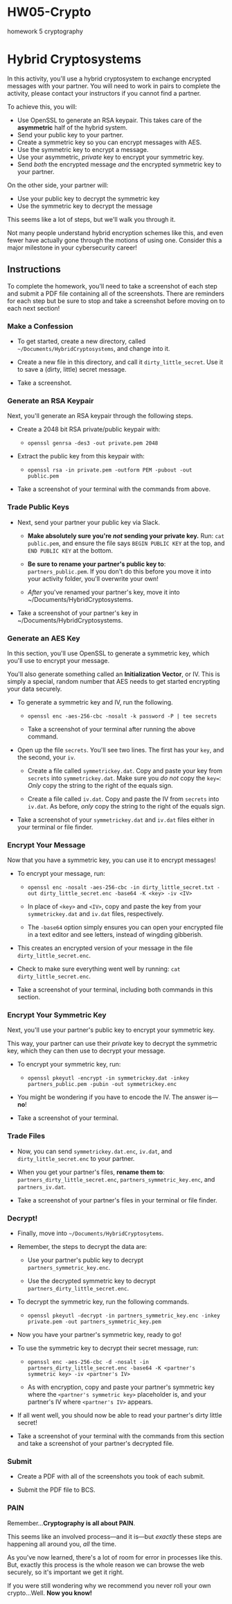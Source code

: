 # HW05-Crypto
homework 5 cryptography

# Hybrid Cryptosystems

In this activity, you'll use a hybrid cryptosystem to exchange encrypted messages with your partner. You will need to work in pairs to complete the activity, please contact your instructors if you cannot find a partner.

To achieve this, you will:
- Use OpenSSL to generate an RSA keypair. This takes care of the **asymmetric** half of the hybrid system.
- Send your public key to your partner.
- Create a symmetric key so you can encrypt messages with AES.
- Use the symmetric key to encrypt a message.
- Use your asymmetric, _private_ key to encrypt your symmetric key.
- Send _both_ the encrypted message _and_ the encrypted symmetric key to your partner.

On the other side, your partner will:
- Use your public key to decrypt the symmetric key
- Use the symmetric key to decrypt the message

This seems like a lot of steps, but we'll walk you through it.

Not many people understand hybrid encryption schemes like this, and even fewer have actually gone through the motions of using one. Consider this a major milestone in your cybersecurity career!

## Instructions

To complete the homework, you'll need to take a screenshot of each step and submit a PDF file containing all of the screenshots. There are reminders for each step but be sure to stop and take a screenshot before moving on to each next section! 

### Make a Confession

- To get started, create a new directory, called `~/Documents/HybridCryptosystems`, and change into it.

- Create a new file in this directory, and call it `dirty_little_secret`. Use it to save a (dirty, little) secret message.

- Take a screenshot.

### Generate an RSA Keypair

Next, you'll generate an RSA keypair through the following steps.

- Create a 2048 bit RSA private/public keypair with:

    - `openssl genrsa -des3 -out private.pem 2048`

- Extract the public key from this keypair with:

  - `openssl rsa -in private.pem -outform PEM -pubout -out public.pem`

- Take a screenshot of your terminal with the commands from above.

### Trade Public Keys

- Next, send your partner your public key via Slack.

  - **Make absolutely sure you're _not_ sending your private key.** Run: `cat public.pem`, and ensure the file says `BEGIN PUBLIC KEY` at the top, and `END PUBLIC KEY` at the bottom.

  - **Be sure to rename your partner's public key to**: `partners_public.pem`. If you don't do this before you move it into your activity folder, you'll overwrite your own!

  - _After_ you've renamed your partner's key, move it into ~/Documents/HybridCryptosystems.

- Take a screenshot of your partner's key in ~/Documents/HybridCryptosystems.

### Generate an AES Key

In this section, you'll use OpenSSL to generate a symmetric key, which you'll use to encrypt your message.

You'll also generate something called an **Initialization Vector**, or IV. This is simply a special, random number that AES needs to get started encrypting your data securely.

- To generate a symmetric key and IV, run the following.

  - `openssl enc -aes-256-cbc -nosalt -k password -P | tee secrets`

  - Take a screenshot of your terminal after running the above command.

- Open up the file `secrets`. You'll see two lines. The first has your `key`, and the second, your `iv`.

  - Create a file called `symmetrickey.dat`. Copy and paste your key from `secrets` into `symmetrickey.dat`. Make sure you _do not_ copy the `key=`: _Only_ copy the string to the right of the equals sign.

  - Create a file called `iv.dat`. Copy and paste the IV from `secrets` into `iv.dat`. As before, _only_ copy the string to the right of the equals sign.

- Take a screenshot of your `symmetrickey.dat` and `iv.dat` files either in your terminal or file finder.

### Encrypt Your Message

Now that you have a symmetric key, you can use it to encrypt messages!

- To encrypt your message, run:

  - `openssl enc -nosalt -aes-256-cbc -in dirty_little_secret.txt -out dirty_little_secret.enc -base64 -K <key> -iv <IV>`

  - In place of `<key>` and `<IV>`, copy and paste the key from your `symmetrickey.dat` and `iv.dat` files, respectively.

  - The `-base64` option simply ensures you can open your encrypted file in a text editor and see letters, instead of wingding gibberish.

- This creates an encrypted version of your message in the file `dirty_little_secret.enc`.

- Check to make sure everything went well by running: `cat dirty_little_secret.enc`.

- Take a screenshot of your terminal, including both commands in this section.


### Encrypt Your Symmetric Key

Next, you'll use your partner's public key to encrypt your symmetric key. 

This way, your partner can use their _private_ key to decrypt the symmetric key, which they can then use to decrypt your message.

- To encrypt your symmetric key, run:

  - `openssl pkeyutl -encrypt -in symmetrickey.dat -inkey partners_public.pem -pubin -out symmetrickey.enc`

- You might be wondering if you have to encode the IV. The answer is—**no**!

- Take a screenshot of your terminal.

### Trade Files

- Now, you can send `symmetrickey.dat.enc`, `iv.dat`, and `dirty_little_secret.enc` to your partner.

- When you get your partner's files, **rename them to**: `partners_dirty_little_secret.enc`, `partners_symmetric_key.enc`, and `partners_iv.dat`.

- Take a screenshot of your partner's files in your terminal or file finder.

### Decrypt!

- Finally, move into `~/Documents/HybridCryptosytems`.

- Remember, the steps to decrypt the data are:

  - Use your partner's public key to decrypt `partners_symmetric_key.enc`.

  - Use the decrypted symmetric key to decrypt `partners_dirty_little_secret.enc`.

- To decrypt the symmetric key, run the following commands.

  - `openssl pkeyutl -decrypt -in partners_symmetric_key.enc -inkey private.pem -out partners_symmetric_key.pem`

- Now you have your partner's symmetric key, ready to go!

- To use the symmetric key to decrypt their secret message, run:

  - `openssl enc -aes-256-cbc -d -nosalt -in partners_dirty_little_secret.enc -base64 -K <partner's symmetric key> -iv <partner's IV>`

  - As with encryption, copy and paste your partner's symmetric key where the `<partner's symmetric key>` placeholder is, and your partner's IV where `<partner's IV>` appears.

- If all went well, you should now be able to read your partner's dirty little secret!

- Take a screenshot of your terminal with the commands from this section and take a screenshot of your partner's decrypted file.

### Submit

- Create a PDF with all of the screenshots you took of each submit. 

- Submit the PDF file to BCS.

### PAIN

Remember...**Cryptography is all about PAIN**.

This seems like an involved process—and it is—but _exactly_ these steps are happening all around you, _all_ the time. 

As you've now learned, there's a lot of room for error in processes like this. But, exactly this process is the whole reason we can browse the web securely, so it's important we get it right.

If you were still wondering why we recommend you never roll your own crypto...Well. **Now you know!**

